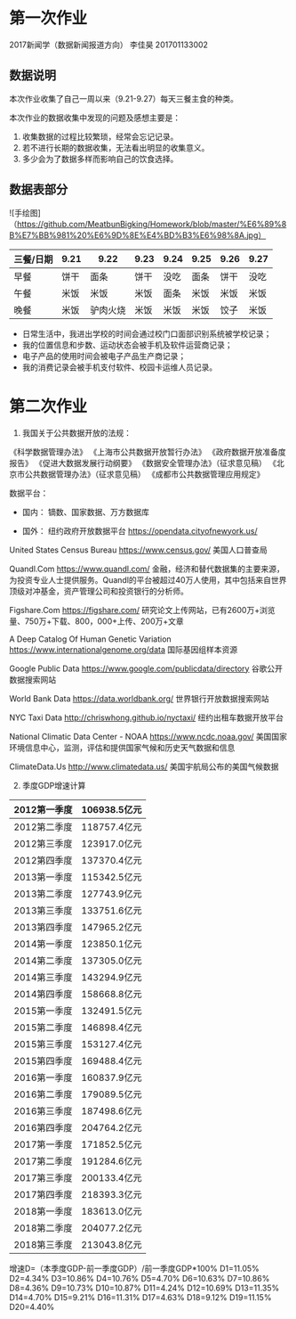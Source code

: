 # 第一次作业
   2017新闻学（数据新闻报道方向）
   李佳昊
   201701133002
   
## 数据说明

本次作业收集了自己一周以来（9.21-9.27）每天三餐主食的种类。

本次作业的数据收集中发现的问题及感想主要是：
1. 收集数据的过程比较繁琐，经常会忘记记录。
2. 若不进行长期的数据收集，无法看出明显的收集意义。
3. 多少会为了数据多样而影响自己的饮食选择。



## 数据表部分

![手绘图]（https://github.com/MeatbunBigking/Homework/blob/master/%E6%89%8B%E7%BB%981%20%E6%9D%8E%E4%BD%B3%E6%98%8A.jpg）

| 三餐/日期 | 9.21 | 9.22 | 9.23 | 9.24 | 9.25 | 9.26 | 9.27 |
| ---- | ---- | ---- | ---- | ---- | ---- | ---- | ---- | 
| 早餐 | 饼干 | 面条 | 饼干 | 没吃 | 面条 | 饼干 | 没吃 |
| 午餐 | 米饭 | 米饭 | 米饭 | 面条 | 米饭 | 米饭 | 米饭 |
| 晚餐 | 米饭 | 驴肉火烧 | 米饭 | 米饭 | 米饭 | 饺子 | 米饭 |

- 日常生活中，我进出学校的时间会通过校门口面部识别系统被学校记录；
- 我的位置信息和步数、运动状态会被手机及软件运营商记录；
- 电子产品的使用时间会被电子产品生产商记录；
- 我的消费记录会被手机支付软件、校园卡运维人员记录。

# 第二次作业

1. 我国关于公共数据开放的法规：

《科学数据管理办法》
《上海市公共数据开放暂行办法》
《政府数据开放准备度报告》
《促进大数据发展行动纲要》
《数据安全管理办法》（征求意见稿）
《北京市公共数据管理办法》（征求意见稿）
《成都市公共数据管理应用规定》


数据平台：
- 国内：
镝数、国家数据、万方数据库

- 国外：
纽约政府开放数据平台
https://opendata.cityofnewyork.us/

United States Census Bureau
https://www.census.gov/
美国人口普查局

Quandl.Com 
https://www.quandl.com/
金融，经济和替代数据集的主要来源，为投资专业人士提供服务。Quandl的平台被超过40万人使用，其中包括来自世界顶级对冲基金，资产管理公司和投资银行的分析师。

Figshare.Com
https://figshare.com/
研究论文上传网站，已有2600万+浏览量、750万+下载、800，000+上传、200万+文章

A Deep Catalog Of Human Genetic Variation
https://www.internationalgenome.org/data
国际基因组样本资源

Google Public Data
https://www.google.com/publicdata/directory
谷歌公开数据搜索网站

World Bank Data
https://data.worldbank.org/
世界银行开放数据搜索网站

NYC Taxi Data
http://chriswhong.github.io/nyctaxi/
纽约出租车数据开放平台

National Climatic Data Center - NOAA
https://www.ncdc.noaa.gov/
美国国家环境信息中心，监测，评估和提供国家气候和历史天气数据和信息

ClimateData.Us 
http://www.climatedata.us/
美国宇航局公布的美国气候数据

2. 季度GDP增速计算

|2012第一季度|106938.5亿元|
|:----:|:----:|
|2012第二季度|118757.4亿元|
|2012第三季度|123917.0亿元|
|2012第四季度|137370.4亿元|
|2013第一季度|115342.5亿元|
|2013第二季度|127743.9亿元|
|2013第三季度|133751.6亿元|
|2013第四季度|147965.2亿元|
|2014第一季度|123850.1亿元|
|2014第二季度|137305.0亿元|
|2014第三季度|143294.9亿元|
|2014第四季度|158668.8亿元|
|2015第一季度|132491.5亿元|
|2015第二季度|146898.4亿元|
|2015第三季度|153127.4亿元|
|2015第四季度|169488.4亿元|
|2016第一季度|160837.9亿元|
|2016第二季度|179089.5亿元|
|2016第三季度|187498.6亿元|
|2016第四季度|204764.2亿元|
|2017第一季度|171852.5亿元|
|2017第二季度|191284.6亿元|
|2017第三季度|200133.4亿元|
|2017第四季度|218393.3亿元|
|2018第一季度|183613.0亿元|
|2018第二季度|204077.2亿元|
|2018第三季度|213043.8亿元|

增速D=（本季度GDP-前一季度GDP）/前一季度GDP*100%
D1=11.05%
D2=4.34%
D3=10.86%
D4=10.76%
D5=4.70%
D6=10.63%
D7=10.86%
D8=4.36%
D9=10.73%
D10=10.87%
D11=4.24%
D12=10.69%
D13=11.35%
D14=4.70%
D15=9.21%
D16=11.31%
D17=4.63%
D18=9.12%
D19=11.15%
D20=4.40%
